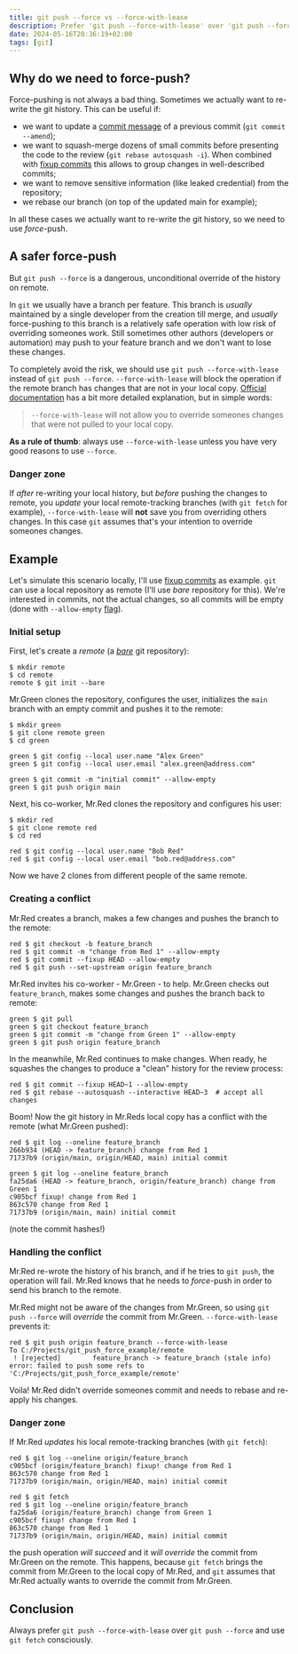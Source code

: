 ```yaml
---
title: git push --force vs --force-with-lease
description: Prefer 'git push --force-with-lease' over 'git push --force'
date: 2024-05-16T20:36:19+02:00
tags: [git]
---
```


## Why do we need to force-push?

Force-pushing is not always a bad thing. Sometimes we actually want to re-write the git history.
This can be useful if:

- we want to update a [commit message](https://git-scm.com/docs/git-commit#Documentation/git-commit.txt---amend)
  of a previous commit (`git commit --amend`);
- we want to squash-merge dozens of small commits before presenting the code to the review (`git rebase autosquash -i`).
  When combined with [fixup commits](https://git-scm.com/docs/git-commit#Documentation/git-commit.txt---fixupamendrewordltcommitgt)
  this allows to group changes in well-described commits;
- we want to remove sensitive information (like leaked credential) from the repository;
- we rebase our branch (on top of the updated main for example);

In all these cases we actually want to re-write the git history, so we need to use _force_-push.

## A safer force-push

But `git push --force` is a dangerous, unconditional override of the history on remote.

In `git` we usually have a branch per feature. This branch is _usually_ maintained by a single developer
from the creation till merge, and _usually_ force-pushing to this branch is a relatively safe operation
with low risk of overriding someones work. Still sometimes other authors (developers or automation) may
push to your feature branch and we don't want to lose these changes.

To completely avoid the risk, we should use `git push --force-with-lease` instead of `git push --force`.
`--force-with-lease` will block the operation if the remote branch has changes that are not in your local copy.
[Official documentation](https://git-scm.com/docs/git-push#Documentation/git-push.txt---force-with-leaseltrefnamegt)
has a bit more detailed explanation, but in simple words:

> `--force-with-lease` will not allow you to override someones changes that were not pulled to your local copy.

**As a rule of thumb**: always use `--force-with-lease` unless you have very good reasons to use `--force`.

### Danger zone

If _after_ re-writing your local history, but _before_ pushing the changes to remote,
you _update_ your local remote-tracking branches (with `git fetch` for example), `--force-with-lease` will **not** save you
from overriding others changes. In this case `git` assumes that's your intention to override someones changes.

## Example

Let's simulate this scenario locally, I'll use [fixup commits](https://git-scm.com/docs/git-commit#Documentation/git-commit.txt---fixupamendrewordltcommitgt) as example.
`git` can use a local repository as remote (I'll use _bare_ repository for this).
We're interested in commits, not the actual changes, so all commits will be empty
(done with `--allow-empty` [flag](https://git-scm.com/docs/git-commit#Documentation/git-commit.txt---allow-empty)).

### Initial setup

First, let's create a _remote_ (a [_bare_](https://git-scm.com/docs/git-init#Documentation/git-init.txt-code--barecode) git repository):

```console
$ mkdir remote
$ cd remote
remote $ git init --bare
```

Mr.Green clones the repository, configures the user,
initializes the `main` branch with an empty commit and pushes it to the remote:

```console
$ mkdir green
$ git clone remote green
$ cd green

green $ git config --local user.name "Alex Green"
green $ git config --local user.email "alex.green@address.com"

green $ git commit -m "initial commit" --allow-empty
green $ git push origin main
```

Next, his co-worker, Mr.Red clones the repository and configures his user:

```console
$ mkdir red
$ git clone remote red
$ cd red

red $ git config --local user.name "Bob Red"
red $ git config --local user.email "bob.red@address.com"
```

Now we have 2 clones from different people of the same remote.

### Creating a conflict

Mr.Red creates a branch, makes a few changes and pushes the branch to the remote:

```console
red $ git checkout -b feature_branch
red $ git commit -m "change from Red 1" --allow-empty
red $ git commit --fixup HEAD --allow-empty
red $ git push --set-upstream origin feature_branch
```

Mr.Red invites his co-worker - Mr.Green - to help. Mr.Green checks out `feature_branch`,
makes some changes and pushes the branch back to remote:

```console
green $ git pull
green $ git checkout feature_branch
green $ git commit -m "change from Green 1" --allow-empty
green $ git push origin feature_branch
```

In the meanwhile, Mr.Red continues to make changes. When ready, he squashes the changes
to produce a "clean" history for the review process:

```console
red $ git commit --fixup HEAD~1 --allow-empty
red $ git rebase --autosquash --interactive HEAD~3  # accept all changes
```

Boom! Now the git history in Mr.Reds local copy has a conflict with the remote (what Mr.Green pushed):

```console
red $ git log --oneline feature_branch
266b934 (HEAD -> feature_branch) change from Red 1
71737b9 (origin/main, origin/HEAD, main) initial commit

green $ git log --oneline feature_branch
fa25da6 (HEAD -> feature_branch, origin/feature_branch) change from Green 1
c905bcf fixup! change from Red 1
863c570 change from Red 1
71737b9 (origin/main, main) initial commit
```

(note the commit hashes!)

### Handling the conflict

Mr.Red re-wrote the history of his branch, and if he tries to `git push`, the operation will fail.
Mr.Red knows that he needs to _force_-push in order to send his branch to the remote.

Mr.Red might not be aware of the changes from Mr.Green, so using `git push --force` will _override_ the commit from Mr.Green.
`--force-with-lease` prevents it:

```console
red $ git push origin feature_branch --force-with-lease
To C:/Projects/git_push_force_example/remote
 ! [rejected]        feature_branch -> feature_branch (stale info)
error: failed to push some refs to 'C:/Projects/git_push_force_example/remote'
```

Voila! Mr.Red didn't override someones commit and needs to rebase and re-apply his changes.

### Danger zone

If Mr.Red _updates_ his local remote-tracking branches (with `git fetch`):

```console
red $ git log --oneline origin/feature_branch
c905bcf (origin/feature_branch) fixup! change from Red 1
863c570 change from Red 1
71737b9 (origin/main, origin/HEAD, main) initial commit

red $ git fetch
red $ git log --oneline origin/feature_branch
fa25da6 (origin/feature_branch) change from Green 1
c905bcf fixup! change from Red 1
863c570 change from Red 1
71737b9 (origin/main, origin/HEAD, main) initial commit
```

the push operation _will succeed_ and it _will override_ the commit from Mr.Green on the remote.
This happens, because `git fetch` brings the commit from Mr.Green to the local copy of Mr.Red,
and `git` assumes that Mr.Red actually wants to override the commit from Mr.Green.

## Conclusion

Always prefer `git push --force-with-lease` over `git push --force` and use `git fetch` consciously.
